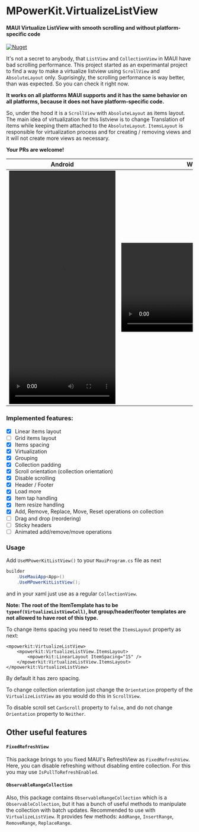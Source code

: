 # MPowerKit.VirtualizeListView

#### MAUI Virtualize ListView with smooth scrolling and without platform-specific code

[![Nuget](https://img.shields.io/nuget/v/MPowerKit.VirtualizeListView)](https://www.nuget.org/packages/MPowerKit.VirtualizeListView)

It's not a secret to anybody, that ```ListView``` and ```CollectionView``` in MAUI have bad scrolling performance. This project started as an experimantal project to find a way to make a virtualize listview using ```ScrollView``` and ```AbsoluteLayout``` only. Suprisingly, the scrolling performance is way better, than was expected. So you can check it right now.

**It works on all platforms MAUI supports and it has the same behavior on all platforms, because it does not have platform-specific code.**

So, under the hood it is a ```ScrollView``` with ```AbsoluteLayout``` as items layout. The main idea of virtualization for this listview is to change Translation of items while keeping them attached to the ```AbsoluteLayout```. ```ItemsLayout``` is responsible for virtualization process and for creating / removing views and it will not create more views as necessary.

**Your PRs are welcome!**

| Android | Windows |
|-|-|
| <video src="https://github.com/MPowerKit/VirtualizeListView/assets/23138430/edd8aa08-3a6a-404f-9e95-28343b13498f" controls="controls" width="287" height="630"/> | <video src="https://github.com/MPowerKit/VirtualizeListView/assets/23138430/e9b6715a-7f56-4f23-b757-9c18c6597fad" controls="controls" width="426" height="240"/> |

### Implemented features:

- [x] Linear items layout
- [ ] Grid items layout
- [x] Items spacing
- [x] Virtualization
- [x] Grouping
- [x] Collection padding
- [x] Scroll orientation (collection orientation)
- [x] Disable scrolling
- [x] Header / Footer
- [x] Load more
- [x] Item tap handling
- [x] Item resize handling
- [x] Add, Remove, Replace, Move, Reset operations on collection
- [ ] Drag and drop (reordering)
- [ ] Sticky headers
- [ ] Animated add/remove/move operations

### Usage

Add ```UseMPowerKitListView()``` to your ```MauiProgram.cs``` file as next

```csharp
builder
    .UseMauiApp<App>()
    .UseMPowerKitListView();
```

and in your xaml just use as a regular ```CollectionView```.

**Note: The root of the ItemTemplate has to be ```typeof(VirtualizeListViewCell)```, but group/header/footer templates are not allowed to have root of this type.**

To change items spacing you need to reset the ```ItemsLayout``` property as next:

```xaml
<mpowerkit:VirtualizeListView>
	<mpowerkit:VirtualizeListView.ItemsLayout>
		<mpowerkit:LinearLayout ItemSpacing="15" />
	</mpowerkit:VirtualizeListView.ItemsLayout>
</mpowerkit:VirtualizeListView>
```

By default it has zero spacing.

To change collection orientation just change the ```Orientation``` property of the ```VirtualizeListView``` as  you would do this in ```ScrollView```.

To disable scroll set ```CanScroll``` property to ```false```, and do not change ```Orientation``` property to ```Neither```.

## Other useful features

#### ```FixedRefreshView```

This package brings to you fixed MAUI's RefreshView as ```FixedRefreshView```. Here, you can disable refreshing without disabling entire collection. For this you may use ```IsPullToRefreshEnabled```.

#### ```ObservableRangeCollection```

Also, this package contains ```ObservableRangeCollection``` which is a ```ObservableCollection```, but it has a bunch of useful methods to manipulate the collection with batch updates. Recommended to use with ```VirtualizeListView```. It provides few methods: ```AddRange```, ```InsertRange```, ```RemoveRange```, ```ReplaceRange```.

